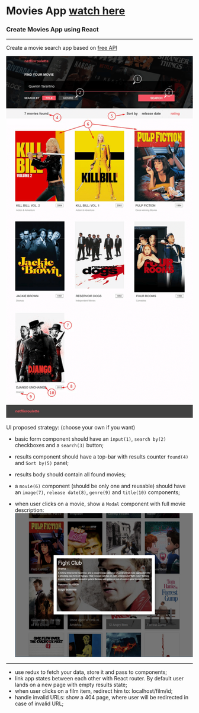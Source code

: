 # Movies App <a href='https://druzhkova.github.io/MoviesApp/'>watch here</a>

### Create Movies App using React
---
Create a movie search app based on [free API](https://reactjs-cdp.herokuapp.com/api-docs)

![Movies](./src/assets/movies.png)

UI proposed strategy: (choose your own if you want)

- basic form component should have an `input(1)`, `search by(2)` checkboxes and a `search(3)` button;

- results component should have a top-bar with results counter `found(4)` and `Sort by(5)` panel;

- results body should contain all found movies;

- a `movie(6)` component (should be only one and reusable) should have an `image(7)`, `release date(8)`, `genre(9)` and `title(10)` components;

- when user clicks on a movie, show a `Modal` component with full movie description:
![Movie](./src/assets/movie-modal.png)
---
- use redux to fetch your data, store it and pass to components;
- link app states between each other with React router. By default user lands on a new page with empty results state;
- when user clicks on a film item, redirect him to: 
localhost/film/id;
- handle invalid URLs: show a 404 page, where user will be redirected in case of invalid URL;

